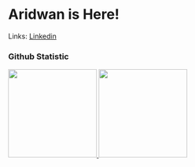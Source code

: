 # **Aridwan** is Here!

Links:
[Linkedin](https://www.linkedin.com/in/aridwan-740ba9310/)

### Github Statistic
<p align="left">
<a href="https://github.com/penuliscode">
  <img height="180em" src="https://github-readme-stats-eight-theta.vercel.app/api?username=aridwann&show_icons=true&theme=algolia&include_all_commits=true&count_private=true"/>
  <img height="180em" src="https://github-readme-stats-eight-theta.vercel.app/api/top-langs/?username=aridwann&theme=algolia"/>
</a>
</p>
